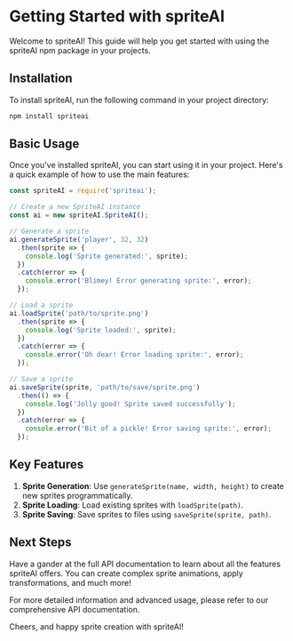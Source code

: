 # Getting Started with spriteAI

Welcome to spriteAI! This guide will help you get started with using the spriteAI npm package in your projects.

## Installation

To install spriteAI, run the following command in your project directory:

```bash
npm install spriteai
```

## Basic Usage

Once you've installed spriteAI, you can start using it in your project. Here's a quick example of how to use the main features:

```javascript
const spriteAI = require('spriteai');

// Create a new SpriteAI instance
const ai = new spriteAI.SpriteAI();

// Generate a sprite
ai.generateSprite('player', 32, 32)
  .then(sprite => {
    console.log('Sprite generated:', sprite);
  })
  .catch(error => {
    console.error('Blimey! Error generating sprite:', error);
  });

// Load a sprite
ai.loadSprite('path/to/sprite.png')
  .then(sprite => {
    console.log('Sprite loaded:', sprite);
  })
  .catch(error => {
    console.error('Oh dear! Error loading sprite:', error);
  });

// Save a sprite
ai.saveSprite(sprite, 'path/to/save/sprite.png')
  .then(() => {
    console.log('Jolly good! Sprite saved successfully');
  })
  .catch(error => {
    console.error('Bit of a pickle! Error saving sprite:', error);
  });
```

## Key Features

1. **Sprite Generation**: Use `generateSprite(name, width, height)` to create new sprites programmatically.
2. **Sprite Loading**: Load existing sprites with `loadSprite(path)`.
3. **Sprite Saving**: Save sprites to files using `saveSprite(sprite, path)`.

## Next Steps

Have a gander at the full API documentation to learn about all the features spriteAI offers. You can create complex sprite animations, apply transformations, and much more!

For more detailed information and advanced usage, please refer to our comprehensive API documentation.

Cheers, and happy sprite creation with spriteAI!
